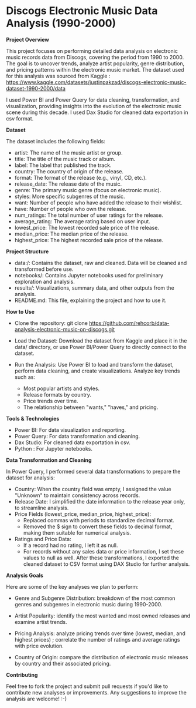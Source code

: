 # Discogs Electronic Music Data Analysis (1990-2000)
**Project Overview**

This project focuses on performing detailed data analysis on electronic music records data from Discogs, covering the period from 1990 to 2000. The goal is to uncover trends, analyze artist popularity, genre distribution, 
and pricing patterns within the electronic music market. The dataset used for this analysis was sourced from Kaggle : 
https://www.kaggle.com/datasets/justinpakzad/discogs-electronic-music-dataset-1990-2000/data

I used Power BI and Power Query for data cleaning, transformation, and visualization, providing insights into the evolution of the electronic music scene during this decade.
I used Dax Studio for cleaned data exportation in csv format. 

**Dataset**

The dataset includes the following fields:

- artist: The name of the music artist or group.
- title: The title of the music track or album.
- label: The label that published the track.
- country: The country of origin of the release.
- format: The format of the release (e.g., vinyl, CD, etc.).
- release_date: The release date of the music.
- genre: The primary music genre (focus on electronic music).
- styles: More specific subgenres of the music.
- want: Number of people who have added the release to their wishlist.
- have: Number of people who own the release.
- num_ratings: The total number of user ratings for the release.
- average_rating: The average rating based on user input.
- lowest_price: The lowest recorded sale price of the release.
- median_price: The median price of the release.
- highest_price: The highest recorded sale price of the release.

**Project Structure**

- data:/: Contains the dataset, raw and cleaned. Data will be cleaned and transformed before use.
- notebooks/: Contains Jupyter notebooks used for preliminary exploration and analysis.
- results/: Visualizations, summary data, and other outputs from the analysis.
- README.md: This file, explaining the project and how to use it.

**How to Use**

- Clone the repository:
git clone https://github.com/rehcorb/data-analysis-electronic-music-on-discogs.git

- Load the Dataset:
Download the dataset from Kaggle and place it in the data/ directory, or use Power BI/Power Query to directly connect to the dataset.

- Run the Analysis:
Use Power BI to load and transform the dataset, perform data cleaning, and create visualizations.
Analyze key trends such as:
   - Most popular artists and styles.
   - Release formats by country.
   - Price trends over time.
   - The relationship between "wants," "haves," and pricing.
 
**Tools & Technologies**

- Power BI: For data visualization and reporting.
- Power Query: For data transformation and cleaning.
- Dax Studio: For cleaned data exportation in csv. 
- Python : For Jupyter notebooks.

**Data Transformation and Cleaning**

In Power Query, I performed several data transformations to prepare the dataset for analysis:

- Country: When the country field was empty, I assigned the value "Unknown" to maintain consistency across records.
- Release Date: I simplified the date information to the release year only, to streamline analysis.
- Price Fields (lowest_price, median_price, highest_price):
  - Replaced commas with periods to standardize decimal format.
  - Removed the $ sign to convert these fields to decimal format, making them suitable for numerical analysis.
- Ratings and Price Data:
  - If a record had no rating, I left it as null.
  - For records without any sales data or price information, I set these values to null as well.
After these transformations, I exported the cleaned dataset to CSV format using DAX Studio for further analysis.

**Analysis Goals**

Here are some of the key analyses we plan to perform:

- Genre and Subgenre Distribution: breakdown of the most common genres and subgenres in electronic music during 1990-2000.

- Artist Popularity: identify the most wanted and most owned releases and examine artist trends.

- Pricing Analysis: analyze pricing trends over time (lowest, median, and highest prices) ; correlate the number of ratings and average ratings with price evolution.

- Country of Origin: compare the distribution of electronic music releases by country and their associated pricing.

**Contributing**

Feel free to fork the project and submit pull requests if you'd like to contribute new analyses or improvements. Any suggestions to improve the analysis are welcome! :-)
